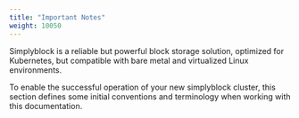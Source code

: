```yaml
---
title: "Important Notes"
weight: 10050
---
```


Simplyblock is a reliable but powerful block storage solution, optimized for Kubernetes, but compatible with bare
metal and virtualized Linux environments.

To enable the successful operation of your new simplyblock cluster, this section defines some initial conventions and
terminology when working with this documentation.
